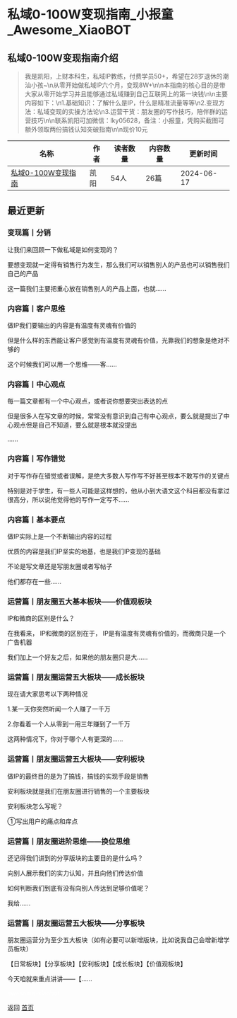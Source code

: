 # 私域0-100W变现指南_小报童_Awesome_XiaoBOT

## 私域0-100W变现指南介绍
> 我是凯阳，上财本科生，私域IP教练，付费学员50+，希望在28岁退休的潮汕小孩~\n从零开始做私域IP六个月，变现8W+\n\n本指南的核心目的是带大家从零开始学习并且能够通过私域赚到自己互联网上的第一块钱\n\n主要内容如下：\n1.基础知识：了解什么是IP，什么是精准流量等等\n2.变现方法：私域变现的实操方法论\n3.运营干货：朋友圈的写作技巧，陪伴群的运营技巧\n\n联系凯阳可加微信：lky05628，备注：小报童，凭购买截图可额外领取两份搞钱认知突破指南\n\n现价10元  
  


|名称|作者|读者数量|内容数量|更新时间|
|---|---|---|---|---|
|[私域0-100W变现指南](https://xiaobot.net/p/05628?refer=0b133df9-27dc-423b-8101-639049001c13)|凯阳|54人|26篇|2024-06-17|

## 最近更新
### 变现篇丨分销

让我们来回顾一下做私域是如何变现的？

要想变现就一定得有销售行为发生，那么我们可以销售别人的产品也可以销售我们自己的产品

这一篇我们主要把重心放在销售别人的产品上面，也就......

### 内容篇丨客户思维

做IP我们要输出的内容是有温度有灵魂有价值的

但是什么样的东西能让客户感觉到有温度有灵魂有价值，光靠我们的想象是绝对不够的

这个时候我们可以用一个思维——客......

### 内容篇丨中心观点

每一篇文章都有一个中心观点，或者说你想要突出表达的点

但是很多人在写文章的时候，常常没有意识到自己有中心观点，要么就是提出了中心观点但是自己不知道，要么就是根本就没提出

......

### 内容篇丨写作错觉

对于写作存在错觉或者误解，是绝大多数人写作写不好甚至根本不敢写作的关键点

特别是对于学生，有一些人可能是这样想的，他从小到大语文这个科目都没有拿过很高分，所以说他觉得他的写作一定写不......

### 内容篇丨基本要点

做IP实际上是一个不断输出内容的过程

优质的内容是我们IP坚实的地基，也是我们IP变现的基础

不论是写文章还是写朋友圈或者写帖子

他们都存在一些......

### 运营篇丨朋友圈五大基本板块——价值观板块

IP和微商的区别是什么？

在我看来， IP和微商的区别在于， IP是有温度有灵魂有价值的，而微商只是一个广告机器

我们加上一个好友之后，如果他的朋友圈只是大......

### 运营篇丨朋友圈运营五大板块——成长板块

现在请大家思考以下两种情况

1.某一天你突然听闻一个人赚了一千万

2.你看着一个人从零到一用三年赚到了一千万

这两种情况下，你对于哪个人有更深的......

### 运营篇丨朋友圈运营五大板块——安利板块

做IP的最终目的是为了搞钱，搞钱的实现手段是销售

安利板块就是我们在朋友圈进行销售的一个主要板块

安利板块怎么写呢？

①写出用户的痛点和痒点

### 运营篇丨朋友圈进阶思维——换位思维

还记得我们讲到的分享版块的主要目的是什么吗？

向别人展示我们的实力认知，并且向他们传达价值

如何判断我们到底有没有向别人传达到足够价值呢？

我给......

### 运营篇丨朋友圈运营五大板块——分享板块

朋友圈运营分为至少五大板块（如有必要可以新增版块，比如说我自己会增新增学员板块）

【日常板块】【分享板块】【安利板块】【成长板块】【价值观板块】

今天咱就来重点讲讲——【......


<a href="https://github.com/Reno9527/awesome-xiaobot" style="color: white; text-decoration: none;">awesome-xiaobot</a>

返回 [首页](../README.md)
